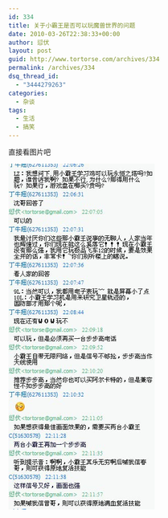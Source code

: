 ```yaml
---
id: 334
title: 关于小霸王是否可以玩魔兽世界的问题
date: 2010-03-26T22:38:33+00:00
author: 愆伏
layout: post
guid: http://www.tortorse.com/archives/334
permalink: /archives/334
dsq_thread_id:
  - "3444279263"
categories:
  - 杂谈
tags:
  - 生活
  - 搞笑
---
```

直接看图片吧

![chat-log](/wp-content/uploads/2010/03/ask.jpg)

